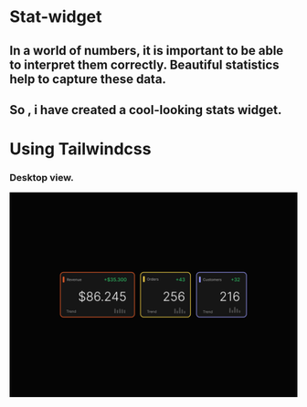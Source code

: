 # Stat-widget

##  In a world of numbers, it is important to be able to interpret them correctly. Beautiful statistics help to capture these data.

## So , i have  created  a cool-looking stats widget.

# Using Tailwindcss

### Desktop view.

![project screenshot](https://github.com/JoshuaOkaka/Stat-widget/blob/main/desktop-normal-state.png)

